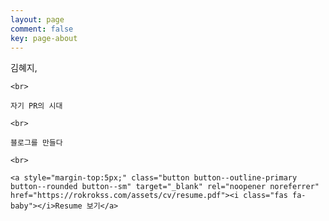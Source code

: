 ```yaml
---
layout: page
comment: false
key: page-about
---
```


<div style="font" style="text-align: center;">
    김혜지,
   
    <br>

    자기 PR의 시대
    
    <br>
    
    블로그를 만들다
    
    <br>
    
    <a style="margin-top:5px;" class="button button--outline-primary button--rounded button--sm" target="_blank" rel="noopener noreferrer" href="https://rokrokss.com/assets/cv/resume.pdf"><i class="fas fa-baby"></i>Resume 보기</a>
</div>
<br>
<br>
<br>
<br>
<br>
